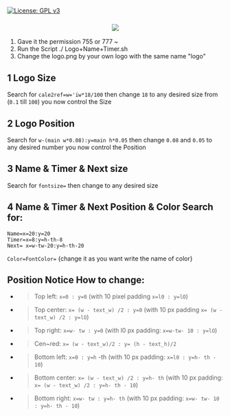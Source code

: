 [![License: GPL v3](https://img.shields.io/badge/License-GPLv3-blue.svg)](https://www.gnu.org/licenses/gpl-3.0)


<h3 align="center">
<img src="https://cdn.rawgit.com/odb/official-bash-logo/master/assets/Logos/Identity/PNG/BASH_logo-transparent-bg-color.png">
</h3>

1) Gave it the permission 755 or 777 ~
2) Run the Script ./ Logo+Name+Timer.sh
3) Change the logo.png by your own logo with the same name "logo"


## **1** Logo Size
Search for ```cale2ref=w='iw*18/100``` then change ```18``` to any desired size from 
(```0.1``` till ```100```) you now control the Size
## **2** Logo Position

Search for ```w-(main w*0.08):y=main h*0.05```
then change 
```0.08``` and ```0.05``` to any desired number you now control the Position
## **3** Name & Timer & Next size
Search for ```fontsize=```
then change to any desired size
## 4 Name & Timer & Next Position & Color Search for:

```
Name=x=20:y=20
Timer=x=8:y=h-th-8
Next= x=w-tw-20:y=h-th-20
```

```Color=FontColor=``` {change it as you want write the name of color}

## Position Notice How to change:

- > Top left: ```x=0 : y=0``` (with 10 pixel padding ```x=l0 : y=lO```)
- > Top center: ```x= (w - text_w) /2 : y=0``` (with 10 px padding ```x= (w - text_w) /2 : y=lO```)
- > Top right: ```x=w- tw : y=0``` (with l0 px padding: ```x=w-tw- 10 : y=lO```)
- > Cen~red: ```x= (w - text_w)/2 : y= (h - text_h)/2```
- > Bottom left: ```x=0 : y=h``` -th (with 10 px padding: ```x=l0 : y=h- th - 10```)
- > Bottom center: ```x= (w - text_w) /2 : y=h- th``` (with 10 px padding: ```x= (w - text_w) /2 : y=h- th - 10```)
- > Bottom right: ```x=w- tw : y=h- th``` (with 10 px padding: ```x=w- tw- 10 : y=h- th - 10```)
